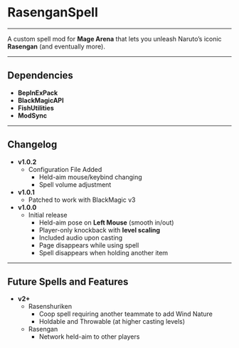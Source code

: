 # RasenganSpell

---
A custom spell mod for **Mage Arena** that lets you unleash Naruto’s iconic **Rasengan** (and eventually more).

---
## Dependencies
- **BepInExPack**
- **BlackMagicAPI**
- **FishUtilities**
- **ModSync**

---
## Changelog
- **v1.0.2**
    - Configuration File Added
      - Held-aim mouse/keybind changing
      - Spell volume adjustment
- **v1.0.1**
    - Patched to work with BlackMagic v3
- **v1.0.0**
    - Initial release
      - Held-aim pose on **Left Mouse** (smooth in/out)
      - Player-only knockback with **level scaling**
      - Included audio upon casting
      - Page disappears while using spell
      - Spell disappears when holding another item
---
## Future Spells and Features
- **v2+**
    - Rasenshuriken
        - Coop spell requiring another teammate to add Wind Nature
        - Holdable and Throwable (at higher casting levels)
    - Rasengan
      - Network held-aim to other players